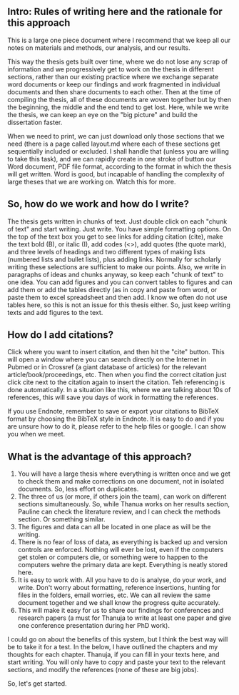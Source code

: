 ## Intro: Rules of writing here and the rationale for this approach

This is a large one piece document where I recommend that we keep all our notes on materials and methods, our analysis, and our results. 

This way the thesis gets built over time, where we do not lose any scrap of information and we progressively get to work on the thesis in different sections, rather than our existing practice where we exchange separate word documents or keep our findings and work fragmented in individual documents and then share documents to each other. Then at the time of compiling the thesis, all of these documents are woven together but by then the beginning, the middle and the end tend to get lost. Here, while we write the thesis, we can keep an eye on the "big picture" and build the dissertation faster.

When we need to print, we can just download only those sections that we need (there is a page called layout.md where each of these sections get sequentially included or excluded. I shall handle that (unless you are willing to take this task), and we can rapidly create in one stroke of button our Word document, PDF file format, according to the format in which the thesis will get written. Word is good, but incapable of handling the complexity of large theses that we are working on. Watch this for more.

## So, how do we work and how do I write?

The thesis gets written in chunks of text. Just double click on each "chunk of text" and start writing. Just write. You have simple formatting options. On the top of the text box you get to see links for adding citation (cite), make the text bold (B), or italic (I), add codes (<>), add quotes (the quote mark), and three levels of headings and two different types of making lists (numbered lists and bullet lists), plus adding links. Normally for scholarly writing these selections are sufficient to make our points. Also, we write in paragraphs of ideas and chunks anyway, so keep each "chunk of text" to one idea. You can add figures and you can convert tables to figures and can add them or add the tables directly (as in copy and paste from word, or paste them to excel spreadsheet and then add. I know we often do not use tables here, so this is not an issue for this thesis either. So, just keep writing texts and add figures to the text.

## How do I add citations?

Click where you want to insert citation, and then hit the "cite" button. This will open a window where you can search directly on the Internet in Pubmed or in Crossref (a giant database of articles) for the relevant article/book/proceedings, etc. Then when you find the correct citation just click cite next to the citation again to insert the citation. Teh referencing is done automatically. In a situation like this, where we are talking about 10s of references, this will save you days of work in formatting the references.

If you use Endnote, remember to save or export your citations to BibTeX format by choosing the BibTeX style in Endnote. It is easy to do and if you are unsure how to do it, please refer to the help files or google. I can show you when we meet. 

## What is the advantage of this approach?

1. You will have a large thesis where everything is written once and we get to check them and make corrections on one document, not in isolated documents. So, less effort on duplicates.
2. The three of us (or more, if others join the team), can work on different sections simultaneously. So, while Thanua works on her results section, Pauline can check the literature review, and I can check the methods section. Or something similar.
3. The figures and data can all be located in one place as will be the writing.
4. There is no fear of loss of data, as everything is backed up and version controls are enforced. Nothing will ever be lost, even if the computers get stolen or computers die, or something were to happen to the computers wehre the primary data are kept. Everything is neatly stored here. 
5. It is easy to work with. All you have to do is analyse, do your work, and write. Don't worry about formatting, reference insertions, hunting for files in the folders, email worries, etc. We can all review the same document together and we shall know the progress quite accurately. 
6. This will make it easy for us to share our findings for conferences and research papers (a must for Thanuja to write at least one paper and give one conference presentation during her PhD work).

I could go on about the benefits of this system, but I think the best way will be to take it for a test. In the below, I have outlined the chapters and my thoughts for each chapter. Thanuja, if you can fill in your texts here, and start writing. You will only have to copy and paste your text to the relevant sections, and modify the references (none of these are big jobs). 

So, let's get started. 

## 
    
    
